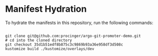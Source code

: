 
# Manifest Hydration

To hydrate the manifests in this repository, run the following commands:

```shell

git clone git@github.com:procinger/argo-git-promoter-demo.git
# cd into the cloned directory
git checkout 35d1b51edf8b875c3c9869b93a36e958df3d508c
kustomize build ./kustomize/overlays/dev
```